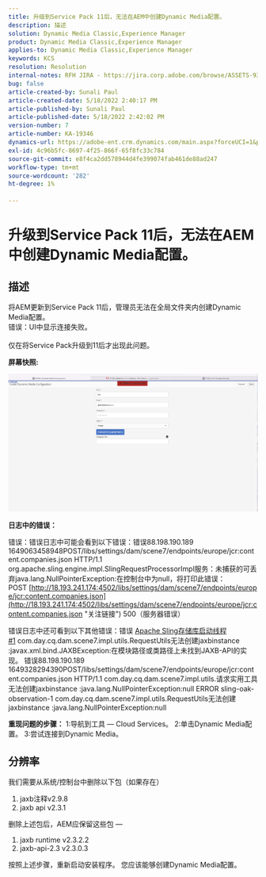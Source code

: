 ```yaml
---
title: 升级到Service Pack 11后，无法在AEM中创建Dynamic Media配置。
description: 描述
solution: Dynamic Media Classic,Experience Manager
product: Dynamic Media Classic,Experience Manager
applies-to: Dynamic Media Classic,Experience Manager
keywords: KCS
resolution: Resolution
internal-notes: RFH JIRA - https://jira.corp.adobe.com/browse/ASSETS-9332
bug: false
article-created-by: Sunali Paul
article-created-date: 5/18/2022 2:40:17 PM
article-published-by: Sunali Paul
article-published-date: 5/18/2022 2:42:02 PM
version-number: 7
article-number: KA-19346
dynamics-url: https://adobe-ent.crm.dynamics.com/main.aspx?forceUCI=1&pagetype=entityrecord&etn=knowledgearticle&id=f2ac3e69-b8d6-ec11-a7b5-000d3a3adbfc
exl-id: 4c96b5fc-8697-4f25-866f-65f8fc33c784
source-git-commit: e8f4ca2dd578944d4fe399074fab461de88ad247
workflow-type: tm+mt
source-wordcount: '282'
ht-degree: 1%

---
```


# 升级到Service Pack 11后，无法在AEM中创建Dynamic Media配置。

## 描述

将AEM更新到Service Pack 11后，管理员无法在全局文件夹内创建Dynamic Media配置。
<br>错误：UI中显示连接失败。<br><br>
仅在将Service Pack升级到11后才出现此问题。

<b>屏幕快照:</b>

![](assets/___f3ac3e69-b8d6-ec11-a7b5-000d3a3adbfc___.png)

<b>日志中的错误：</b>

错误：错误日志中可能会看到以下错误：错误88.198.190.189 1649063458948POST/libs/settings/dam/scene7/endpoints/europe/jcr:content.companies.json HTTP/1.1 org.apache.sling.engine.impl.SlingRequestProcessorImpl服务：未捕获的可丢弃java.lang.NullPointerException:在控制台中为null，将打印此错误：POST [http://18.193.241.174:4502/libs/settings/dam/scene7/endpoints/europe/jcr:content.companies.json](http://18.193.241.174:4502/libs/settings/dam/scene7/endpoints/europe/jcr:content.companies.json "关注链接") 500（服务器错误）

错误日志中还可看到以下其他错误：错误 [Apache Sling存储库启动线程#1](https://jira.corp.adobe.com/browse/ASSETS-9332#1 "关注链接") com.day.cq.dam.scene7.impl.utils.RequestUtils无法创建jaxbinstance :javax.xml.bind.JAXBException:在模块路径或类路径上未找到JAXB-API的实现。
错误88.198.190.189 1649328294390POST/libs/settings/dam/scene7/endpoints/europe/jcr:content.companies.json HTTP/1.1 com.day.cq.dam.scene7.impl.utils.请求实用工具无法创建jaxbinstance :java.lang.NullPointerException:null ERROR sling-oak-observation-1 com.day.cq.dam.scene7.impl.utils.RequestUtils无法创建jaxbinstance :java.lang.NullPointerException:null

<b>重现问题的步骤：</b>
1:导航到工具 — Cloud Services。
2:单击Dynamic Media配置。
3:尝试连接到Dynamic Media。


## 分辨率


我们需要从系统/控制台中删除以下包（如果存在）

1. jaxb注释v2.9.8
2. jaxb api v2.3.1


删除上述包后，AEM应保留这些包 — 

1. jaxb runtime v2.3.2.2
2. jaxb-api-2.3 v2.3.0.3


按照上述步骤，重新启动安装程序。 您应该能够创建Dynamic Media配置。
